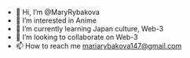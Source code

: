 - 👋 Hi, I’m @MaryRybakova
- 👀 I’m interested in Anime
- 🌱 I’m currently learning Japan culture, Web-3
- 💞️ I’m looking to collaborate on Web-3
- 📫 How to reach me mariarybakova147@gmail.com

<!---
MaryRybakova/MaryRybakova is a ✨ special ✨ repository because its `README.md` (this file) appears on your GitHub profile.
You can click the Preview link to take a look at your changes.
--->
